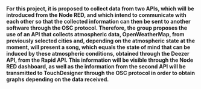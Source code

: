#### For this project, it is proposed to collect data from two APIs, which will be introduced from the Node RED, and which intend to communicate with each other so that the collected information can then be sent to another software through the OSC protocol. Therefore, the group proposes the use of an API that collects atmospheric data, OpenWeatherMap, from previously selected cities and, depending on the atmospheric state at the moment, will present a song, which equals the state of mind that can be induced by these atmospheric conditions, obtained through the Deezer API, from the Rapid API. This information will be visible through the Node RED dashboard, as well as the information from the second API will be transmitted to TouchDesigner through the OSC protocol in order to obtain graphs depending on the data received.
